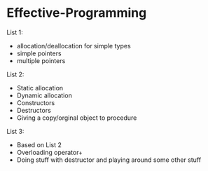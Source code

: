 # Effective-Programming

List 1:
  - allocation/deallocation for simple types
  - simple pointers
  - multiple pointers

List 2:
  - Static allocation
  - Dynamic allocation
  - Constructors
  - Destructors
  - Giving a copy/orginal object to procedure

List 3:
  - Based on List 2
  - Overloading operator+
  - Doing stuff with destructor and playing around some other stuff
